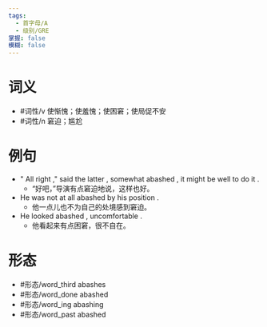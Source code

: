 ```yaml
---
tags:
  - 首字母/A
  - 级别/GRE
掌握: false
模糊: false
---
```

# 词义
- #词性/v  使惭愧；使羞愧；使困窘；使局促不安
- #词性/n  窘迫；尴尬
# 例句
- " All right ," said the latter , somewhat abashed , it might be well to do it .
	- “好吧，”导演有点窘迫地说，这样也好。
- He was not at all abashed by his position .
	- 他一点儿也不为自己的处境感到窘迫。
- He looked abashed , uncomfortable .
	- 他看起来有点困窘，很不自在。
# 形态
- #形态/word_third abashes
- #形态/word_done abashed
- #形态/word_ing abashing
- #形态/word_past abashed
